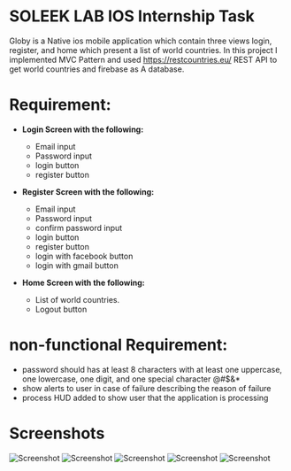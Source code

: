 # SOLEEK LAB IOS Internship Task

Globy is a Native ios mobile application which contain three views login, register, and home which present a list of world countries. In this project I implemented MVC Pattern and used https://restcountries.eu/ REST API to get world countries and firebase as A database.

# Requirement:
- **Login Screen with the following:**
    - Email input
    - Password input
    - login button
    - register button

- **Register Screen with the following:**
  - Email input
  - Password input
  - confirm password input
  - login button
  - register button
  - login with facebook button
  - login with gmail button

- **Home Screen with the following:**
    - List of world countries.
    - Logout button

# non-functional Requirement:
  - password should has at least 8 characters with at least one uppercase, one lowercase, one digit, and one special character @#$&*
  - show alerts to user in case of failure describing the reason of failure
  - process HUD added to show user that the application is processing

# Screenshots
![Screenshot](https://github.com/MrRadi6/Globy/blob/master/Screenshot/Screen%20Shot%202019-05-27%20at%2011.38.25%20PM.png)
![Screenshot](https://github.com/MrRadi6/Globy/blob/master/Screenshot/Screen%20Shot%202019-05-27%20at%2011.38.38%20PM.png)
![Screenshot](https://github.com/MrRadi6/Globy/blob/master/Screenshot/Screen%20Shot%202019-05-27%20at%2011.38.49%20PM.png)
![Screenshot](https://github.com/MrRadi6/Globy/blob/master/Screenshot/Screen%20Shot%202019-05-27%20at%2011.39.17%20PM.png)
![Screenshot](https://github.com/MrRadi6/Globy/blob/master/Screenshot/Screen%20Shot%202019-05-27%20at%2011.39.35%20PM.png)
